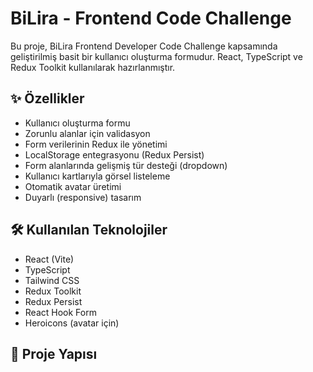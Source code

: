# BiLira - Frontend Code Challenge

Bu proje, BiLira Frontend Developer Code Challenge kapsamında geliştirilmiş basit bir kullanıcı oluşturma formudur. React, TypeScript ve Redux Toolkit kullanılarak hazırlanmıştır.

## ✨ Özellikler

- Kullanıcı oluşturma formu
- Zorunlu alanlar için validasyon
- Form verilerinin Redux ile yönetimi
- LocalStorage entegrasyonu (Redux Persist)
- Form alanlarında gelişmiş tür desteği (dropdown)
- Kullanıcı kartlarıyla görsel listeleme
- Otomatik avatar üretimi
- Duyarlı (responsive) tasarım

## 🛠️ Kullanılan Teknolojiler

- React (Vite)
- TypeScript
- Tailwind CSS
- Redux Toolkit
- Redux Persist
- React Hook Form
- Heroicons (avatar için)

## 📁 Proje Yapısı

